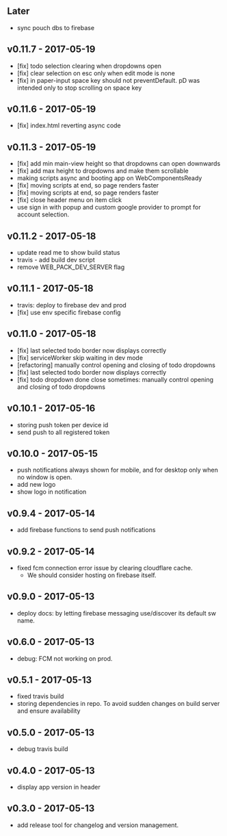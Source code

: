 ## Later
* sync pouch dbs to firebase

## v0.11.7 - 2017-05-19
* [fix] todo selection clearing when dropdowns open
* [fix] clear selection on esc only when edit mode is none
* [fix] in paper-input space key should not preventDefault. pD was intended only to stop scrolling on space key

## v0.11.6 - 2017-05-19
* [fix] index.html reverting async code  
 
## v0.11.3 - 2017-05-19
* [fix] add min main-view height so that dropdowns can open downwards
* [fix] add max height to dropdowns and make them scrollable
* making scripts async and booting app on WebComponentsReady 
* [fix] moving scripts at end, so page renders faster 
* [fix] moving scripts at end, so page renders faster 
* [fix] close header menu on item click 
* use sign in with popup and custom google provider to prompt for account selection. 

## v0.11.2 - 2017-05-18
* update read me to show build status
* travis - add build dev script 
* remove WEB_PACK_DEV_SERVER flag

## v0.11.1 - 2017-05-18
* travis: deploy to firebase dev and prod
* [fix] use env specific firebase config

## v0.11.0 - 2017-05-18
* [fix] last selected todo border now displays correctly
* [fix] serviceWorker skip waiting in dev mode 
* [refactoring] manually control opening and closing of todo dropdowns
* [fix] last selected todo border now displays correctly
* [fix] todo dropdown done close sometimes: manually control opening and closing of todo dropdowns

## v0.10.1 - 2017-05-16
* storing push token per device id
* send push to all registered token

## v0.10.0 - 2017-05-15
* push notifications always shown for mobile, and for desktop only when no window is open. 
* add new logo
* show logo in notification

## v0.9.4 - 2017-05-14
* add firebase functions to send push notifications 

## v0.9.2 - 2017-05-14
* fixed fcm connection error issue by clearing cloudflare cache. 
  * We should consider hosting on firebase itself.   

## v0.9.0 - 2017-05-13
* deploy docs: by letting firebase messaging use/discover its default sw name.

## v0.6.0 - 2017-05-13
* debug: FCM not working on prod. 

## v0.5.1 - 2017-05-13
* fixed travis build
* storing dependencies in repo. 
  To avoid sudden changes on build server and ensure availability 

## v0.5.0 - 2017-05-13
* debug travis build 

## v0.4.0 - 2017-05-13
* display app version in header

## v0.3.0 - 2017-05-13
* add release tool for changelog and version management. 

